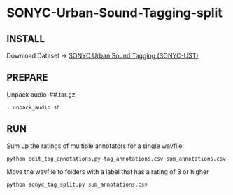 # SONYC-Urban-Sound-Tagging-split

## INSTALL  
Download Dataset -> [SONYC Urban Sound Tagging (SONYC-UST)](https://zenodo.org/record/3966543#.YLetrZP7S-E)  

## PREPARE
Unpack audio-##.tar.gz
```fish
. unpack_audio.sh  
``` 

## RUN
Sum up the ratings of multiple annotators for a single wavfile
```fish
python edit_tag_annotations.py tag_annotations.csv sum_annotations.csv
```

Move the wavfile to folders with a label that has a rating of 3 or higher
```fish
python sonyc_tag_split.py sum_annotations.csv
```
